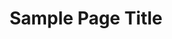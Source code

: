 ---
title:  "Sample Page Title"
pdf: "/pdfs/filename.pdf"
chapter: 1
page: 1
references:
  - title: 'Sample Title Name'
    link: 'https://monoskop.org/images/7/73/Kittler_Friedrich_Gramophone_Film_Typewriter.pdf'
    author: 'Sample Author'
  - title: 'Sample Title Name'
    link: 'https://monoskop.org/images/7/73/Kittler_Friedrich_Gramophone_Film_Typewriter.pdf'
    author: 'Sample Author'
sections:
  - title: "Section Title"
    paragraphs:
      - text: 'Lorem <span class="bold">ipsum</span> dolor sit amet, <span class="italic">consectetur</span> adipisicing elit. Sunt adipisci explicabo id eos ex, iusto voluptatibus vel a nesciunt doloribus fugit tenetur saepe aliquid alias ipsam aperiam doloremque, laudantium expedita!'
      - text: 'Lorem ipsum dolor sit amet, consectetur adipisicing elit.<span class="citation-num">1</span>  Earum explicabo eveniet ducimus quos? Nulla fugiat deleniti provident nemo vel magni iusto facere voluptatum illo ex incidunt suscipit, harum dolorum dicta.'  
        inlineImage:
          - src: "chapter-1/filename.jpg"
            caption: "Sample inline image caption"
      - text: 'Lorem ipsum dolor sit amet, consectetur adipisicing elit. Commodi optio sed harum impedit similique corrupti nobis reprehenderit aspernatur! Officia, autem ea incidunt quidem minus at id dolores eveniet, nesciunt! Veniam.'
        citations:
          - text: 'Sample citation with link <a href="www.google.com" target="_blank">www.google.com</a>'
          - text: "David Alan Grier, When Computers Were Human (Princeton: Princeton University Press: 2005). Another sample citation"
        image: 
          - src: "chapter-1/filename.jpg"
            caption: "Sample citation image <a href='http://www.phillyvoice.com/70-years-ago-six-philly-women-eniac-digital-computer-programmers/'>Philly Voice</a>"      
  - title: "New Section"
    paragraphs:
      - subTitle: 'Sample Subsection Title'
        text: 'Lorem ipsum dolor sit amet, consectetur adipisicing elit. Sunt adipisci explicabo id eos ex, iusto voluptatibus vel a nesciunt doloribus fugit tenetur saepe aliquid alias ipsam aperiam doloremque, laudantium expedita!'
      - text: '<span class="blockquote">Lorem ipsum dolor sit amet, consectetur adipisicing elit. Commodi optio sed harum impedit similique corrupti nobis reprehenderit aspernatur! Officia, autem ea incidunt quidem minus at id dolores eveniet, nesciunt! Veniam.</span>'  
---